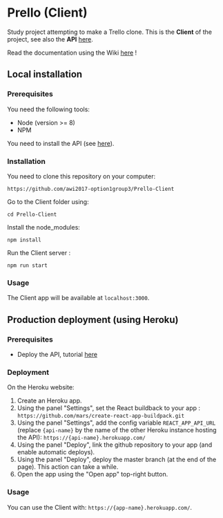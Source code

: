 # Prello (Client)

Study project attempting to make a Trello clone. 
This is the **Client** of the project, see also the **API** [here](https://github.com/awi2017-option1group3/Prello-API).

Read the documentation using the Wiki [here](https://github.com/awi2017-option1group3/Prello-Client/wiki) !

## Local installation

### Prerequisites

You need the following tools:
- Node (version >= 8)
- NPM

You need to install the API (see [here](https://github.com/awi2017-option1group3/Prello-API)).

### Installation

You need to clone this repository on your computer:

`https://github.com/awi2017-option1group3/Prello-Client`

Go to the Client folder using:

`cd Prello-Client`

Install the node_modules:

`npm install`

Run the Client server :

`npm run start`

### Usage

The Client app will be available at `localhost:3000`.


## Production deployment (using Heroku) 

### Prerequisites

- Deploy the API, tutorial [here](https://github.com/awi2017-option1group3/Prello-API#production-deployment-using-heroku)

### Deployment

On the Heroku website:

1. Create an Heroku app.
2. Using the panel "Settings", set the React buildback to your app : `https://github.com/mars/create-react-app-buildpack.git`
3. Using the panel "Settings", add the config variable `REACT_APP_API_URL` (replace `{api-name}` by the name of the other Heroku instance hosting the API): `https://{api-name}.herokuapp.com/`
4. Using the panel "Deploy", link the github repository to your app (and enable automatic deploys).
5. Using the panel "Deploy", deploy the master branch (at the end of the page). This action can take a while.
6. Open the app using the "Open app" top-right button.

### Usage

You can use the Client with: `https://{app-name}.herokuapp.com/`.
